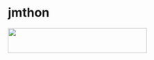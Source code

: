 # jmthon

<p align="left"><a href="https://heroku.com/deploy?template=https://github.com/psaspa/roz"> <img src="https://img.shields.io/badge/Deploy%20To%20Heroku-purple?style=for-the-badge&logo=heroku" width="320" height="58.45"/></a></p>
